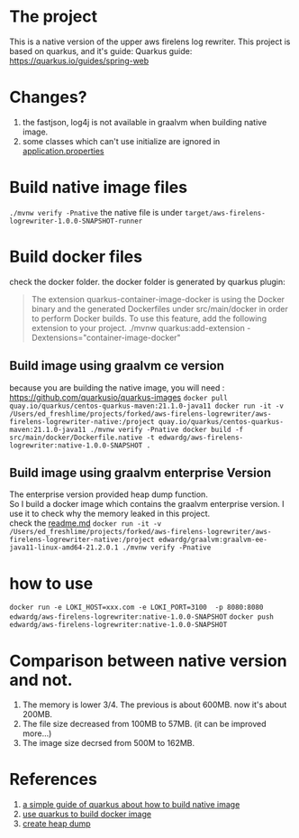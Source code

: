 # The project
This is a native version of the upper aws firelens log rewriter.
This project is based on quarkus, and it's guide:
Quarkus guide: https://quarkus.io/guides/spring-web

# Changes?
1. the fastjson, log4j is not available in graalvm when building native image. 
2. some classes which can't use initialize are ignored in [application.properties](src/main/resources/application.properties) 

# Build native image files
``
./mvnw verify -Pnative
``
the native file is under `target/aws-firelens-logrewriter-1.0.0-SNAPSHOT-runner`

# Build docker files
check the docker folder. the docker folder is generated by quarkus plugin:
> The extension quarkus-container-image-docker is using the Docker binary and the generated Dockerfiles under src/main/docker in order to perform Docker builds.
> To use this feature, add the following extension to your project.
./mvnw quarkus:add-extension -Dextensions="container-image-docker"
>

## Build image using graalvm ce version
because you are building the native image, you will need : https://github.com/quarkusio/quarkus-images 
``
docker pull quay.io/quarkus/centos-quarkus-maven:21.1.0-java11
docker run -it -v /Users/ed_freshlime/projects/forked/aws-firelens-logrewriter/aws-firelens-logrewriter-native:/project quay.io/quarkus/centos-quarkus-maven:21.1.0-java11 ./mvnw verify -Pnative
docker build -f src/main/docker/Dockerfile.native -t edwardg/aws-firelens-logrewriter:native-1.0.0-SNAPSHOT .
``

## Build image using graalvm enterprise Version
The enterprise version provided heap dump function. <br>
So I build a docker image which contains the graalvm enterprise version. I use it to check why the memory leaked in this project. <br>
check the [readme.md](docker-build-image/readme.md)
``
docker run -it -v /Users/ed_freshlime/projects/forked/aws-firelens-logrewriter/aws-firelens-logrewriter-native:/project edwardg/graalvm:graalvm-ee-java11-linux-amd64-21.2.0.1 ./mvnw verify -Pnative
``

# how to use
``
docker run -e LOKI_HOST=xxx.com -e LOKI_PORT=3100  -p 8080:8080 edwardg/aws-firelens-logrewriter:native-1.0.0-SNAPSHOT
``
``
docker push edwardg/aws-firelens-logrewriter:native-1.0.0-SNAPSHOT
``


# Comparison between native version and not.
1. The memory is lower 3/4. The previous is about 600MB. now it's about 200MB.
2. The file size decreased from 100MB to 57MB. (it can be improved more...)
3. The image size decrsed from 500M to 162MB.

# References
1. [a simple guide of quarkus about how to build native image](https://quarkus.io/guides/building-native-image)
2. [use quarkus to build docker image](https://quarkus.io/guides/container-image)
3. [create heap dump](https://www.graalvm.org/reference-manual/native-image/NativeImageHeapdump/) 


